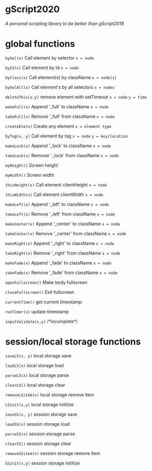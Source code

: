 # gScript2020
<h6>A personal scripting library to be better than gScript2019<h6>

<h1>global functions</h1>
<p><code>bySel(x)</code> Call element by selector <code>x = node</code></p>
<p><code>byId(x)</code> Call element by Id <code>x = node</code></p>
<p><code>byClass(x)</code> Call element(s) by className <code>x = node(s)</code></p>
<p><code>bySelAll(x)</code> Call element's by all selectors <code>x = nodes</code></p>
<p><code>deleteThis(x,y)</code> remove element with setTimeout <code>x = node</code>&nbsp;<code>y = time</code></p>
<p><code>makeFull(x)</code> Append '_full' to className <code>x = node</code></p>
<p><code>takeFull(x)</code> Remove '_full' from className <code>x = node</code></p>
<p><code>createEle(x)</code> Create any element <code>x = element type</code></p>
<p><code>byTag(x, y)</code> Call element by tag <code>x = node</code>&nbsp;<code>y = key/location</code></p>
<p><code>makeLock(x)</code> Append '_lock' to className <code>x = node</code></p>
<p><code>takeLock(x)</code> Remover '_lock' from className <code>x = node</code></p>
<p><code>myHeight()</code> Screen height </p>
<p><code>myWidth()</code> Screen width </p>
<p><code>thisHeight(x)</code> Call element clientHeight <code>x = node</code></p>
<p><code>thisWidth(x)</code> Call element clientWidth <code>x = node</code></p>
<p><code>makeLeft(x)</code> Append '_left' to className <code>x = node</code></p>
<p><code>takeLeft(x)</code> Remove '_left' from className <code>x = node</code></p>
<p><code>makeCenter(x)</code> Append '_center' to className <code>x = node</code></p>
<p><code>takeCenter(x)</code> Remove '_center' from className <code>x = node</code></p>
<p><code>makeRight(x)</code> Append '_right' to className <code>x = node</code></p>
<p><code>takeRight(x)</code> Remove '_right' from className <code>x = node</code></p>
<p><code>makeFade(x)</code> Append '_fade' to className <code>x = node</code></p>
<p><code>takeFade(x)</code> Remove '_fade' from className <code>x = node</code></p>
<p><code>openFullscreen()</code> Make body fullscreen </p>
<p><code>closeFullscreen()</code> Exit fullscreen </p>
<p><code>currentTime()</code> get current timestamp </p>
<p><code>runTimer(x)</code> update timestamp </p>
<p><code>inputValidate(x,y)</code> /*incomplete*/ </p>
<h1>session/local storage functions</h1>
<p><code>saveLS(x, y)</code> local storage save </p>
<p><code>loadLS(x)</code> local storage load </p>
<p><code>parseLS(x)</code> local storage parse </p>
<p><code>clearLS()</code> local storage clear </p>
<p><code>removeLSitem(x)</code> local storage remove item </p>
<p><code>LSinit(x,y)</code> local storage initilize </p>
<p><code>saveSS(x, y)</code> session storage save </p>
<p><code>loadSS(x)</code> session storage load </p>
<p><code>parseSS(x)</code> session storage parse </p>
<p><code>clearSS()</code> session storage clear </p>
<p><code>removeSSitem(x)</code> session storage remove item </p>
<p><code>SSinit(x,y)</code> session storage initilize </p>
